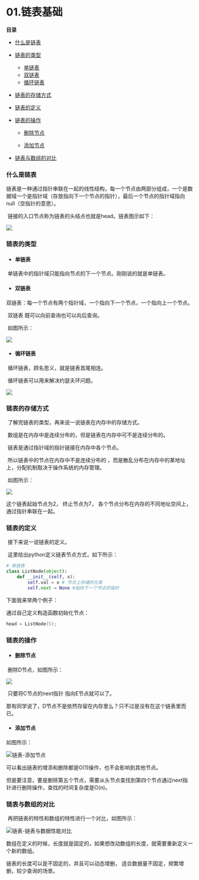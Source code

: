 # 01.链表基础

**目录**

- [什么是链表](#什么是链表)

- [链表的类型](#链表的类型)

  - [单链表](#单链表)
  - [双链表](#双链表)
  - [循环链表](#循环链表)

- [链表的存储方式](#链表的存储方式)

- [链表的定义](#链表的定义)

- [链表的操作](#链表的操作)

  - [删除节点](#删除节点)

  - [添加节点](#添加节点)

- [链表与数组的对比](#链表与数组的对比)





### 什么是链表

​		链表是一种通过指针串联在一起的线性结构，每一个节点由两部分组成，一个是数据域一个是指针域（存放指向下一个节点的指针），最后一个节点的指针域指向null（空指针的意思）。

​		链接的入口节点称为链表的头结点也就是head。链表图示如下：

![](https://raw.githubusercontent.com/affectalways/Flee-as-a-bird-to-your-mountain/main/img/%E9%93%BE%E8%A1%A81.png)



### 链表的类型

- #### 单链表

​	单链表中的指针域只能指向节点的下一个节点。刚刚说的就是单链表。

- #### 双链表

​	双链表：每一个节点有两个指针域，一个指向下一个节点，一个指向上一个节点。

​	双链表 既可以向前查询也可以向后查询。

​	如图所示：

![](https://raw.githubusercontent.com/affectalways/Flee-as-a-bird-to-your-mountain/main/img/%E9%93%BE%E8%A1%A82.png)

- #### 循环链表

​	循环链表，顾名思义，就是链表首尾相连。

​	循环链表可以用来解决约瑟夫环问题。

![](https://raw.githubusercontent.com/affectalways/Flee-as-a-bird-to-your-mountain/main/img/%E9%93%BE%E8%A1%A83.png)







### 链表的存储方式

​		了解完链表的类型，再来说一说链表在内存中的存储方式。

​		数组是在内存中是连续分布的，但是链表在内存中可不是连续分布的。

​		链表是通过指针域的指针链接在内存中各个节点。

​		所以链表中的节点在内存中不是连续分布的 ，而是散乱分布在内存中的某地址上，分配机制取决于操作系统的内存管理。

​		如图所示：

![](https://raw.githubusercontent.com/affectalways/Flee-as-a-bird-to-your-mountain/main/img/%E9%93%BE%E8%A1%A84.png)

这个链表起始节点为2， 终止节点为7，  各个节点分布在内存的不同地址空间上，通过指针串联在一起。





### 链表的定义

​	接下来说一说链表的定义。

​	这里给出python定义链表节点方式，如下所示：

```python
# 单链表
class ListNode(object):
    def __init__(self, x):
        self.val = x # 节点上存储的元素
        self.next = None #指向下一个节点的指针

```

下面我来举两个例子：

通过自己定义构造函数初始化节点：

```cpp
head = ListNode(5);
```





### 链表的操作

- #### 删除节点

​	删除D节点，如图所示：

![](https://raw.githubusercontent.com/affectalways/Flee-as-a-bird-to-your-mountain/main/img/%E9%93%BE%E8%A1%A85.png)

​	只要将C节点的next指针 指向E节点就可以了。

​	那有同学说了，D节点不是依然存留在内存里么？只不过是没有在这个链表里而已。



- #### 添加节点

如图所示：

![链表-添加节点](https://raw.githubusercontent.com/affectalways/Flee-as-a-bird-to-your-mountain/main/img/20200806195134331.png)

可以看出链表的增添和删除都是O(1)操作，也不会影响到其他节点。

但是要注意，要是删除第五个节点，需要从头节点查找到第四个节点通过next指针进行删除操作，查找的时间复杂度是O(n)。





### 链表与数组的对比

​		再把链表的特性和数组的特性进行一个对比，如图所示：

![链表-链表与数据性能对比](https://raw.githubusercontent.com/affectalways/Flee-as-a-bird-to-your-mountain/main/img/20200806195200276.png)

​		数组在定义的时候，长度就是固定的，如果想改动数组的长度，就需要重新定义一个新的数组。

链表的长度可以是不固定的，并且可以动态增删， 适合数据量不固定，频繁增删，较少查询的场景。

